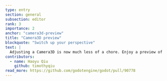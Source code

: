 ```yaml
---
type: entry
section: general
subsection: editor
rank: 3
importance: 2
anchor: "camera3d-preview"
title: "Camera3D preview"
blockquote: "Switch up your perspective"
text: |
  Adjusting a Camera3D is now much less of a chore. Enjoy a preview of its capture directly in the inspector, without having to open another viewport or switching back and forth anymore.
contributors:
  - name: Haoyu Qiu
    github: timothyqiu
read_more: https://github.com/godotengine/godot/pull/90778
---
```

